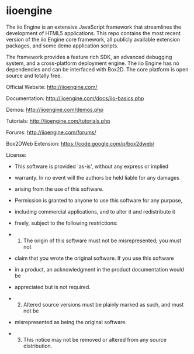 iioengine
=========

The iio Engine is an extensive JavaScript framework that streamlines the development of HTML5 applications. This repo contains the most recent version of the iio Engine core framework, all publicly available extension packages, and some demo application scripts.

The framework provides a feature rich SDK, an advanced debugging system, and a cross-platform deployment engine. The iio Engine has no dependencies and can be interfaced with Box2D. The core platform is open source and totally free.

Official Website: http://iioengine.com/

Documentation: http://iioengine.com/docs/iio-basics.php

Demos: http://iioengine.com/demos.php

Tutorials: http://iioengine.com/tutorials.php

Forums: http://iioengine.com/forums/

Box2DWeb Extension: https://code.google.com/p/box2dweb/

License:

* This software is provided 'as-is', without any express or implied
* warranty.  In no event will the authors be held liable for any damages
* arising from the use of this software.
* Permission is granted to anyone to use this software for any purpose,
* including commercial applications, and to alter it and redistribute it
* freely, subject to the following restrictions:

* 1. The origin of this software must not be misrepresented; you must not
* claim that you wrote the original software. If you use this software
* in a product, an acknowledgment in the product documentation would be
* appreciated but is not required.

* 2. Altered source versions must be plainly marked as such, and must not be
* misrepresented as being the original software.

* 3. This notice may not be removed or altered from any source distribution.
